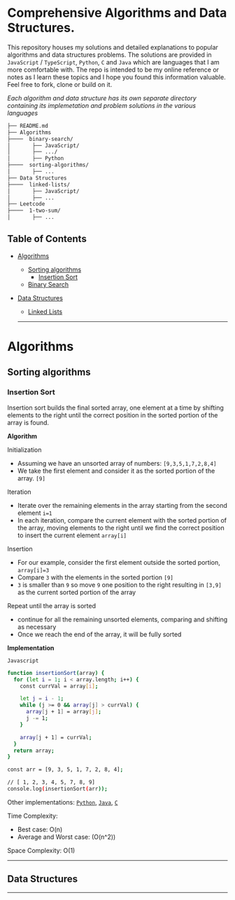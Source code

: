 # Comprehensive Algorithms and Data Structures.

This repository houses my solutions and detailed explanations to popular algorithms and data structures problems. The solutions are provided in `JavaScript` / `TypeScript`, `Python`, `C` and `Java` which are languages that I am more comfortable with. The repo is intended to be my online reference or notes as I learn these topics and I hope you found this information valuable. Feel free to fork, clone or build on it.

*Each algorithm and data structure has its own separate directory containing its implemetation and problem solutions in the various languages*


```sh
├── README.md
├── Algorithms
├────  binary-search/
│       ├── JavaScript/
│       ├── .../
│       ├── Python
├────  sorting-algorithms/
│       ├── ...
├── Data Structures
├────  linked-lists/
│       ├── JavaScript/
│       ├── ...
├── Leetcode
├────  1-two-sum/
│       ├── ...
```

## Table of Contents
- [Algorithms](#algorithms)
  - [Sorting algorithms](#sorting-algorithms)
    - [Insertion Sort](#insertion-sort)
  - [Binary Search](#binary-search)
- [Data Structures](#data-structures)
  - [Linked Lists](#linked-lists)

  ---

# Algorithms

## Sorting algorithms

### Insertion Sort

Insertion sort builds the final sorted array, one element at a time by shifting elements to the right until the correct position in the sorted portion of the array is found.

**Algorithm**

Initialization
- Assuming we have an unsorted array of numbers: `[9,3,5,1,7,2,8,4]`
- We take the first element and consider it as the sorted portion of the array. `[9]`

Iteration
- Iterate over the remaining elements in the array starting from the second element `i=1`
- In each iteration, compare the current element with the sorted portion of the array, moving elements to the right until we find the correct position to insert the current element `array[i]`

Insertion
- For our example, consider the first element outside the sorted portion, `array[i]=3`
- Compare `3` with the elements in the sorted portion `[9]`
- `3` is smaller than `9` so move `9` one position to the right resulting in `[3,9]` as the current sorted portion of the array

Repeat until the array is sorted
- continue for all the remaining unsorted elements, comparing and shifting as necessary
- Once we reach the end of the array, it will be fully sorted

**Implementation**

`Javascript`

```sh
function insertionSort(array) {
  for (let i = 1; i < array.length; i++) {
    const currVal = array[i];

    let j = i - 1;
    while (j >= 0 && array[j] > currVal) {
      array[j + 1] = array[j];
      j -= 1;
    }

    array[j + 1] = currVal;
  }
  return array;
}

const arr = [9, 3, 5, 1, 7, 2, 8, 4];

// [ 1, 2, 3, 4, 5, 7, 8, 9]
console.log(insertionSort(arr));
```

Other implementations: [`Python`](https://github.com/mathewbushuru/algorithms/blob/main/algorithms/sorting-algorithms/insertion-sort/python/insertion_sort.py), [`Java`](https://github.com/mathewbushuru/algorithms/blob/main/algorithms/sorting-algorithms/insertion-sort/java/insertionSort.java), [`C`](https://github.com/mathewbushuru/algorithms/blob/main/algorithms/sorting-algorithms/insertion-sort/java/insertionSort.java)

Time Complexity:
- Best case: O(n)
- Average and Worst case:  (O(n^2))

Space Complexity: O(1)

---

## Data Structures

---

